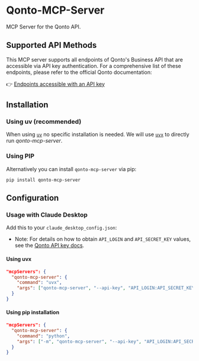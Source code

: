 # Qonto-MCP-Server

MCP Server for the Qonto API.

## Supported API Methods

This MCP server supports all endpoints of Qonto's Business API that are accessible via API key authentication. For a comprehensive list of these endpoints, please refer to the official Qonto documentation:

👉 [Endpoints accessible with an API key](https://docs.qonto.com/api-reference/business-api/authentication/introduction#endpoints-access)

## Installation

### Using uv (recommended)

When using [`uv`](https://docs.astral.sh/uv/) no specific installation is needed. We will
use [`uvx`](https://docs.astral.sh/uv/guides/tools/) to directly run _qonto-mcp-server_.

### Using PIP

Alternatively you can install `qonto-mcp-server` via pip:

```
pip install qonto-mcp-server
```

## Configuration

### Usage with Claude Desktop

Add this to your `claude_desktop_config.json`:

- Note: For details on how to obtain `API_LOGIN` and `API_SECRET_KEY` values, see the [Qonto API key docs](https://docs.qonto.com/api-reference/business-api/authentication/api-key).

#### Using uvx

```json
"mcpServers": {
  "qonto-mcp-server": {
    "command": "uvx",
    "args": ["qonto-mcp-server", "--api-key", "API_LOGIN:API_SECRET_KEY"]
  }
}
```

#### Using pip installation

```json
"mcpServers": {
  "qonto-mcp-server": {
    "command": "python",
    "args": ["-m", "qonto-mcp-server", "--api-key", "API_LOGIN:API_SECRET_KEY"]
  }
}
```
